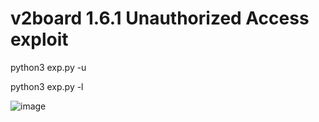 # v2board 1.6.1 Unauthorized Access exploit

python3 exp.py -u <url>

python3 exp.py -l <url-list>

![image](https://user-images.githubusercontent.com/50661527/209645190-960958c3-1171-46af-ad5d-dcb64c3732e5.png)
